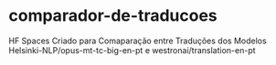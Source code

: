 # comparador-de-traducoes
HF Spaces Criado para Comaparação entre Traduções dos Modelos Helsinki-NLP/opus-mt-tc-big-en-pt e westronai/translation-en-pt
